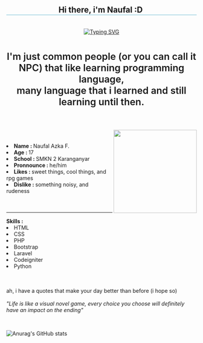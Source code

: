 
<h2 align="center" style="border-bottom: 2px solid lightblue;">
  Hi there, i'm Naufal :D
  <img>
</h2>

<br>

<div align="center">
<a href="https://git.io/typing-svg"><img src="https://readme-typing-svg.demolab.com?font=Fira+Code&pause=1000&color=49F5FF&background=3B3B3B00&center=true&vCenter=true&width=460&lines=Just+people+that+like+learning+to+code;Also+like+RPG+genre+games" alt="Typing SVG" /></a>
</div>

<br>
<p style="font-size: 25px; font-weight: 600;" align="center">I'm just common people (or you can call it NPC) that like learning programming language, <br>
many language that i learned and still learning until then.</p>
<br>
<br>

<div align="right">
  <img src="https://tenor.com/view/anime-waves-hi-gif-25928708.gif" align="right" width="220px" height="220px">
</div>

<br>

<div align="left">
  <br>
  <li><b>Name : </b>Naufal Azka F.</li>
  <li><b>Age : </b>17</li>
  <li><b>School : </b>SMKN 2 Karanganyar</li>
  <li><b>Pronnounce : </b>he/him</li>
  <li><b>Likes : </b>sweet things, cool things, and rpg games</li>
  <li><b>Dislike : </b>something noisy, and rudeness</li>
  <br>
</div>
<div align="left">
<br>
<hr>
<b>Skills : </b>
<li>HTML</li>
<li>CSS</li>
<li>PHP</li>
<li>Bootstrap</li>
<li>Laravel</li>
<li>Codeigniter</li>
<li>Python</li>
</div>

  <br>
  <br>
  
<p>ah, i have a quotes that make your day better than before (i hope so) <br> <br>
  <i>"Life is like a visual novel game, every choice you choose will definitely have an impact on the ending"</i>
</p><br>

![Anurag's GitHub stats](https://github-readme-stats.vercel.app/api?username=lovrenski&show_icons=true&theme=dracula)
